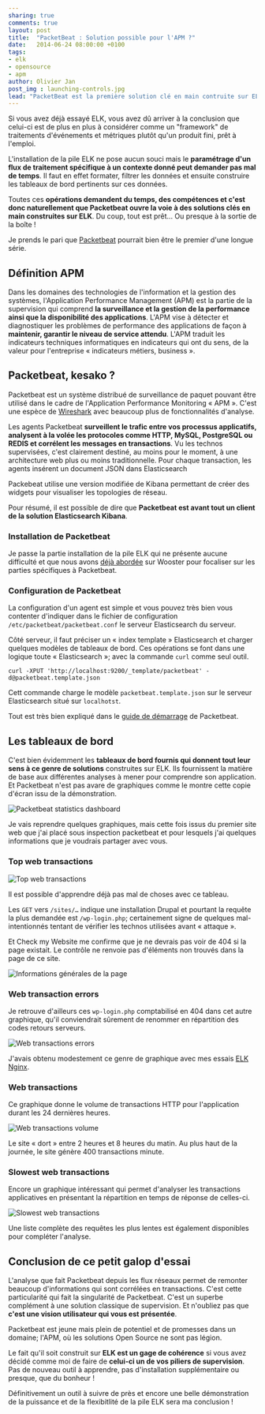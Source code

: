 ```yaml
---
sharing: true
comments: true
layout: post
title:  "PacketBeat : Solution possible pour l'APM ?"
date:   2014-06-24 08:00:00 +0100
tags:
- elk
- opensource
- apm
author: Olivier Jan
post_img : launching-controls.jpg
lead: "PacketBeat est la première solution clé en main contruite sur ELK pour la supervision et l'APM de votre site web."
---
```


Si vous avez déjà essayé ELK, vous avez dû arriver à la conclusion que celui-ci est de plus en plus à considérer comme un "framework" de traitements d'événements et métriques plutôt qu'un produit fini, prêt à l'emploi.

L'installation de la pile ELK ne pose aucun souci mais le **paramétrage d'un flux de traitement spécifique à un contexte donné peut demander pas mal de temps**. Il faut en effet formater, filtrer les données et ensuite construire les tableaux de bord pertinents sur ces données.

Toutes ces **opérations demandent du temps, des compétences et c'est donc naturellement que Packetbeat ouvre la voie à des solutions clés en main construites sur ELK**. Du coup, tout est prêt… Ou presque à la sortie de la boîte !

Je prends le pari que [Packetbeat](http://packetbeat.com/) pourrait bien être le premier d'une longue série.

## Définition APM

Dans les domaines des technologies de l'information et la gestion des systèmes, l'Application Performance Management (APM) est la partie de la supervision qui comprend **la surveillance et la gestion de la performance ainsi que la disponibilité des applications**. L'APM vise à détecter et diagnostiquer les problèmes de performance des applications de façon à **maintenir, garantir le niveau de service attendu**. L'APM traduit les indicateurs techniques informatiques en indicateurs qui ont du sens, de la valeur pour l'entreprise « indicateurs métiers, business ».

## Packetbeat, kesako ?

Packetbeat est un système distribué de surveillance de paquet pouvant être utilisé dans le cadre de l'Application Performance Monitoring « APM ». C'est une espèce de [Wireshark](http://www.wireshark.org/) avec beaucoup plus de fonctionnalités d'analyse.

Les agents Packetbeat **surveillent le trafic entre vos processus applicatifs, analysent à la volée les protocoles comme HTTP, MySQL, PostgreSQL ou REDIS et corrélent les messages en transactions**. Vu les technos supervisées, c'est clairement destiné, au moins pour le moment, à une architecture web plus ou moins traditionnelle. Pour chaque transaction, les agents insérent un document JSON dans Elasticsearch

Packebeat utilise une version modifiée de Kibana permettant de créer des widgets pour visualiser les topologies de réseau.

Pour résumé, il est possible de dire que **Packetbeat est avant tout un client de la solution Elasticsearch Kibana**.

### Installation de Packetbeat

Je passe la partie installation de la pile ELK qui ne présente aucune difficulté et que nous avons [déjà abordée](/2014/04/elk-elasticsearch-logstash-kibana/) sur Wooster pour focaliser sur les parties spécifiques à Packetbeat.

### Configuration de Packetbeat

La configuration d'un agent est simple et vous pouvez très bien vous contenter d'indiquer dans le fichier de configuration `/etc/packetbeat/packetbeat.conf` le serveur Elasticsearch du serveur.

Côté serveur, il faut préciser un « index template » Elasticsearch et charger quelques modèles de tableaux de bord. Ces opérations se font dans une logique toute « Elasticsearch »; avec la commande `curl` comme seul outil.

	curl -XPUT 'http://localhost:9200/_template/packetbeat' -d@packetbeat.template.json

Cett commande charge le modèle `packetbeat.template.json` sur le serveur Elasticsearch situé sur `localhotst`.

Tout est très bien expliqué dans le [guide de démarrage](http://packetbeat.com/getstarted) de Packetbeat.

## Les tableaux de bord

C'est bien évidemment les **tableaux de bord fournis qui donnent tout leur sens à ce genre de solutions** construites sur ELK. Ils fournissent la matière de base aux différentes analyses à mener pour comprendre son application. Et Packetbeat n'est pas avare de graphiques comme le montre cette copie d'écran issu de la démonstration.

![Packetbeat statistics dashboard](../img/posts/packetbeat-elk-apm/packetbeat-stats-dashboard.png)

Je vais reprendre quelques graphiques, mais cette fois issus du premier site web que j'ai placé sous inspection packetbeat et pour lesquels j'ai quelques informations que je voudrais partager avec vous. 

### Top web transactions

![Top web transactions](../img/posts/packetbeat-elk-apm/top-web-transactions.png)

Il est possible d'apprendre déjà pas mal de choses avec ce tableau.

Les `GET` vers `/sites/…` indique une installation Drupal et pourtant la requête la plus demandée est `/wp-login.php`; certainement signe de quelques mal-intentionnés tentant de vérifier les technos utilisées avant « attaque ».

Et Check my Website me confirme que je ne devrais pas voir de 404 si la page existait. Le contrôle ne renvoie pas d'éléments non trouvés dans la page de ce site.

![Informations générales de la page](../img/posts/packetbeat-elk-apm/checkmyws-resume.png)

### Web transaction errors

Je retrouve d'ailleurs ces `wp-login.php` comptabilisé en 404 dans cet autre graphique, qu'il conviendrait sûrement de renommer en répartition des codes retours serveurs.

![Web transactions errors](../img/posts/packetbeat-elk-apm/web-transactions-errors.png)

J'avais obtenu modestement ce genre de graphique avec mes essais [ELK Nginx](/2014/06/nginx-syslog-elk/).

### Web transactions

Ce graphique donne le volume de transactions HTTP pour l'application durant les 24 dernières heures.

![Web transactions volume](../img/posts/packetbeat-elk-apm/web-transactions-volume.png)

Le site « dort » entre 2 heures et 8 heures du matin. Au plus haut de la journée, le site génère 400 transactions minute.

### Slowest web transactions

Encore un graphique intéressant qui permet d'analyser les transactions applicatives en présentant la répartition en temps de réponse de celles-ci.

![Slowest web transactions](../img/posts/packetbeat-elk-apm/slow-web-transactions.png)

Une liste complète des requêtes les plus lentes est également disponibles pour compléter l'analyse.

## Conclusion de ce petit galop d'essai

L'analyse que fait Packetbeat depuis les flux réseaux permet de remonter beaucoup d'informations qui sont corrélées en transactions. C'est cette particularité qui fait la singularité de Packetbeat. C'est un superbe complément à une solution classique de supervision. Et n'oubliez pas que **c'est une vision utilisateur qui vous est présentée**.

Packetbeat est jeune mais plein de potentiel et de promesses dans un domaine; l'APM, où les solutions Open Source ne sont pas légion.

Le fait qu'il soit construit sur **ELK est un gage de cohérence** si vous avez décidé comme moi de faire de **celui-ci un de vos piliers de supervision**. Pas de nouveau outil à apprendre, pas d'installation supplémentaire ou presque, que du bonheur !

Définitivement un outil à suivre de près et encore une belle démonstration de la puissance et de la flexibitlité de la pile ELK sera ma conclusion !
